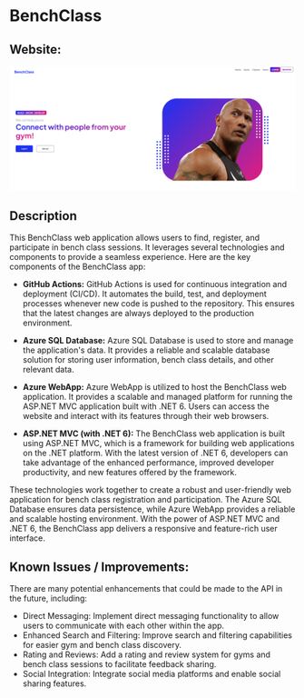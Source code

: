 # BenchClass

## **Website:**

![benchClasslogo](./Photo/BenchClassMain.PNG)

## **Description**

This BenchClass web application allows users to find, register, and participate in bench class sessions. It leverages several technologies and components to provide a seamless experience. Here are the key components of the BenchClass app:

* **GitHub Actions:** GitHub Actions is used for continuous integration and deployment (CI/CD). It automates the build, test, and deployment processes whenever new code is pushed to the repository. This ensures that the latest changes are always deployed to the production environment.

* **Azure SQL Database:** Azure SQL Database is used to store and manage the application's data. It provides a reliable and scalable database solution for storing user information, bench class details, and other relevant data.

* **Azure WebApp:** Azure WebApp is utilized to host the BenchClass web application. It provides a scalable and managed platform for running the ASP.NET MVC application built with .NET 6. Users can access the website and interact with its features through their web browsers.

* **ASP.NET MVC (with .NET 6):** The BenchClass web application is built using ASP.NET MVC, which is a framework for building web applications on the .NET platform. With the latest version of .NET 6, developers can take advantage of the enhanced performance, improved developer productivity, and new features offered by the framework.

These technologies work together to create a robust and user-friendly web application for bench class registration and participation. The Azure SQL Database ensures data persistence, while Azure WebApp provides a reliable and scalable hosting environment. With the power of ASP.NET MVC and .NET 6, the BenchClass app delivers a responsive and feature-rich user interface.

## **Known Issues / Improvements**:

There are many potential enhancements that could be made to the API in the future, including:

* Direct Messaging: Implement direct messaging functionality to allow users to communicate with each other within the app.
* Enhanced Search and Filtering: Improve search and filtering capabilities for easier gym and bench class discovery.
* Rating and Reviews: Add a rating and review system for gyms and bench class sessions to facilitate feedback sharing.
* Social Integration: Integrate social media platforms and enable social sharing features.
